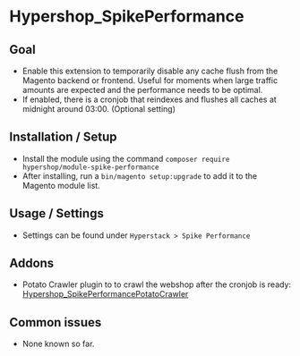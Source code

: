 # Hypershop_SpikePerformance

## Goal
- Enable this extension to temporarily disable any cache flush from the Magento backend or
  frontend. Useful for moments when large traffic amounts are expected and the performance needs
  to be optimal.
- If enabled, there is a cronjob that reindexes and flushes all caches at midnight around 03:00. (Optional setting)

## Installation / Setup
- Install the module using the command `composer require hypershop/module-spike-performance`
- After installing, run a `bin/magento setup:upgrade` to add it to the Magento module list.

## Usage / Settings
- Settings can be found under `Hyperstack > Spike Performance`

## Addons
- Potato Crawler plugin to to crawl the webshop after the cronjob is ready: [Hypershop_SpikePerformancePotatoCrawler](https://github.com/hypershopbv/Hypershop_SpikePerformancePotatoCrawler)

## Common issues
- None known so far.
